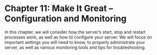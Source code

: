 # Chapter 11: Make It Great – Configuration and Monitoring

In this chapter, we will consider how the server’s start, stop and restart processes work, as well as how to configure your server. We will focus on important settings you will need to know, to properly administrate your server, as well as various monitoring tools and tips for troubleshooting.
